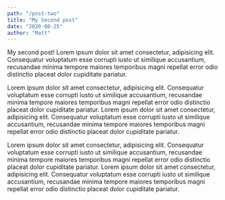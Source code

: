 ```yaml
---
path: "/post-two"
title: "My Second post"
date: "2020-08-25"
author: "Matt"
---
```


My second post! Lorem ipsum dolor sit amet consectetur, adipisicing elit. Consequatur voluptatum esse corrupti iusto ut similique accusantium, recusandae minima tempore maiores temporibus magni repellat error odio distinctio placeat dolor cupiditate pariatur.

Lorem ipsum dolor sit amet consectetur, adipisicing elit. Consequatur voluptatum esse corrupti iusto ut similique accusantium, recusandae minima tempore maiores temporibus magni repellat error odio distinctio placeat dolor cupiditate pariatur.
Lorem ipsum dolor sit amet consectetur, adipisicing elit. Consequatur voluptatum esse corrupti iusto ut similique accusantium, recusandae minima tempore maiores temporibus magni repellat error odio distinctio placeat dolor cupiditate pariatur.

Lorem ipsum dolor sit amet consectetur, adipisicing elit. Consequatur voluptatum esse corrupti iusto ut similique accusantium, recusandae minima tempore maiores temporibus magni repellat error odio distinctio placeat dolor cupiditate pariatur.
Lorem ipsum dolor sit amet consectetur, adipisicing elit. Consequatur voluptatum esse corrupti iusto ut similique accusantium, recusandae minima tempore maiores temporibus magni repellat error odio distinctio placeat dolor cupiditate pariatur.